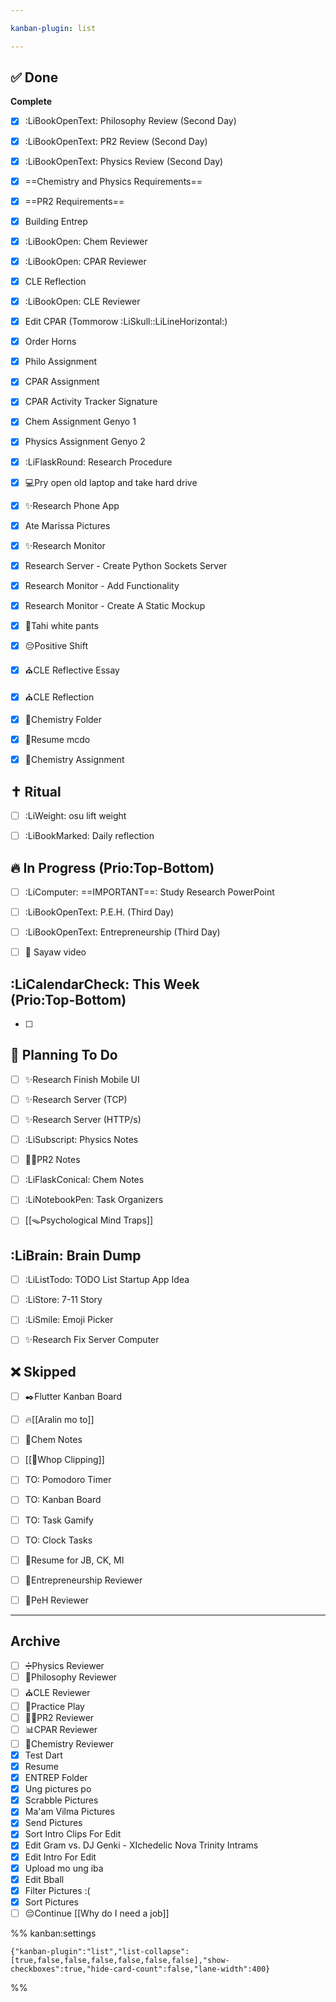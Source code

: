 ```yaml
---

kanban-plugin: list

---
```


## ✅ Done

**Complete**
- [x] :LiBookOpenText: Philosophy Review (Second Day)
- [x] :LiBookOpenText: PR2 Review (Second Day)
- [x] :LiBookOpenText: Physics Review (Second Day)
- [x] ==Chemistry and Physics Requirements==
- [x] ==PR2 Requirements==
- [x] Building Entrep
- [x] :LiBookOpen: Chem Reviewer
- [x] :LiBookOpen: CPAR Reviewer
- [x] CLE Reflection
- [x] :LiBookOpen: CLE Reviewer
- [x] Edit CPAR (Tommorow :LiSkull::LiLineHorizontal:)
- [x] Order Horns
- [x] Philo Assignment
- [x] CPAR Assignment
- [x] CPAR Activity Tracker Signature
- [x] Chem Assignment Genyo 1
- [x] Physics Assignment Genyo 2
- [x] :LiFlaskRound: Research Procedure
- [x] 💻Pry open old laptop and take hard drive
- [x] ✨Research Phone App
- [x] Ate Marissa Pictures
- [x] ✨Research Monitor
- [x] Research Server - Create Python Sockets Server
- [x] Research Monitor - Add Functionality
- [x] Research Monitor - Create A Static Mockup
- [x] 🧵Tahi white pants
- [x] 😔Positive Shift
- [x] ⛪CLE Reflective Essay
- [x] ⛪CLE Reflection
- [x] 🧪Chemistry Folder
- [x] 📄Resume mcdo
- [x] 🧪Chemistry Assignment


## ✝ Ritual

- [ ] :LiWeight: osu lift weight
- [ ] :LiBookMarked: Daily reflection


## 🔥 In Progress (Prio:Top-Bottom)

- [ ] :LiComputer: ==IMPORTANT==: Study Research PowerPoint
- [ ] :LiBookOpenText: P.E.H. (Third Day)
- [ ] :LiBookOpenText: Entrepreneurship (Third Day)
- [ ] 🕺 Sayaw video


## :LiCalendarCheck: This Week <br>(Prio:Top-Bottom)

- [ ] 


## 📅 Planning To Do

- [ ] ✨Research Finish Mobile UI
- [ ] ✨Research Server (TCP)
- [ ] ✨Research Server (HTTP/s)
- [ ] :LiSubscript: Physics Notes
- [ ] 🧑‍🔬PR2 Notes
- [ ] :LiFlaskConical: Chem Notes
- [ ] :LiNotebookPen: Task Organizers
- [ ] [[🪤Psychological Mind Traps]]


## :LiBrain: Brain Dump

- [ ] :LiListTodo: TODO List Startup App Idea
- [ ] :LiStore: 7-11 Story
- [ ] :LiSmile: Emoji Picker
- [ ] ✨Research Fix Server Computer


## ❌ Skipped

- [ ] ✒️Flutter Kanban Board
- [ ] 🔥[[Aralin mo to]]
- [ ] 🧪Chem Notes
- [ ] [[💸Whop Clipping]]
- [ ] TO: Pomodoro Timer
- [ ] TO: Kanban Board
- [ ] TO: Task Gamify
- [ ] TO: Clock Tasks
- [ ] 📄Resume for JB, CK, MI
- [ ] 💸Entrepreneurship Reviewer
- [ ] 💪PeH Reviewer


***

## Archive

- [ ] ➗Physics Reviewer
- [ ] 🧠Philosophy Reviewer
- [ ] ⛪CLE Reviewer
- [ ] 🎵Practice Play
- [ ] 🧑‍🔬PR2  Reviewer
- [ ] 📊CPAR Reviewer
- [ ] 🧪Chemistry Reviewer
- [x] Test Dart
- [x] Resume
- [x] ENTREP Folder
- [x] Ung pictures po
- [x] Scrabble Pictures
- [x] Ma'am Vilma Pictures
- [x] Send Pictures
- [x] Sort Intro Clips For Edit
- [x] Edit Gram vs. DJ Genki - XIchedelic Nova Trinity Intrams
- [x] Edit Intro For Edit
- [x] Upload mo ung iba
- [x] Edit Bball
- [x] Filter Pictures :(
- [x] Sort Pictures
- [ ] 😔Continue [[Why do I need a job]]

%% kanban:settings
```
{"kanban-plugin":"list","list-collapse":[true,false,false,false,false,false,false],"show-checkboxes":true,"hide-card-count":false,"lane-width":400}
```
%%